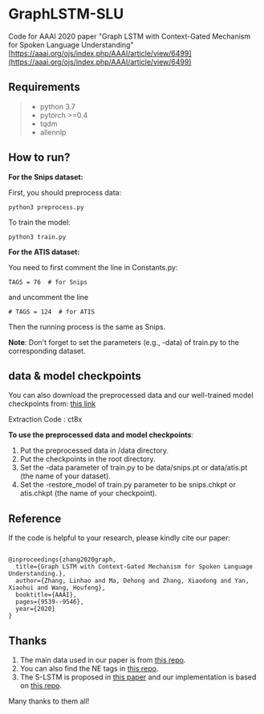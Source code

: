 # GraphLSTM-SLU

Code for AAAI 2020 paper "Graph LSTM with Context-Gated Mechanism for Spoken Language Understanding"
[https://aaai.org/ojs/index.php/AAAI/article/view/6499](https://aaai.org/ojs/index.php/AAAI/article/view/6499)

## Requirements

> - python 3.7
> - pytorch >=0.4
> - tqdm
> - allennlp

## How to run?
**For the Snips dataset:**

First, you should preprocess data:

```
python3 preprocess.py 
```

To train the model:

```
python3 train.py 
```

**For the ATIS dataset:**

You need to first comment the line in Constants.py:
```
TAGS = 76  # for Snips
```
and uncomment the line
```
# TAGS = 124  # for ATIS
```
Then the running process is the same as Snips. 

**Note**: Don't forget to set the parameters (e.g., -data) of train.py to the corresponding dataset. 


## data & model checkpoints
You can also download the preprocessed data and our well-trained model checkpoints from: [this link](https://pan.baidu.com/s/1tVRhnAfeivi4k0UKaRy83g)

Extraction Code : ct8x

**To use the preprocessed data and model checkpoints**:
1. Put the preprocessed data in /data directory.
2. Put the checkpoints in the root directory.
3. Set the -data parameter of train.py to be data/snips.pt or data/atis.pt (the name of your dataset).
4. Set the -restore_model of train.py parameter to be snips.chkpt or atis.chkpt (the name of your checkpoint).

## Reference
If the code is helpful to your research, please kindly cite our paper:
```

@inproceedings{zhang2020graph,
  title={Graph LSTM with Context-Gated Mechanism for Spoken Language Understanding.},
  author={Zhang, Linhao and Ma, Dehong and Zhang, Xiaodong and Yan, Xiaohui and Wang, Houfeng},
  booktitle={AAAI},
  pages={9539--9546},
  year={2020}
}
```



## Thanks 
1. The main data used in our paper is from [this repo](https://github.com/MiuLab/SlotGated-SLU).
2. You can also find the NE tags in [this repo](https://github.com/mesnilgr/is13).
3. The S-LSTM is proposed in [this paper](https://arxiv.org/abs/1805.02474) and our implementation is based on [this repo](https://github.com/WildeLau/S-LSTM_pytorch).

Many thanks to them all!





